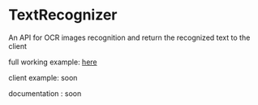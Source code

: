 # TextRecognizer
An API for OCR images recognition and return the recognized text to the client 

full working example: [here](number_recognition.py)

client example: soon

documentation : soon
